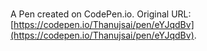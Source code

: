 # 

A Pen created on CodePen.io. Original URL: [https://codepen.io/Thanujsai/pen/eYJqdBv](https://codepen.io/Thanujsai/pen/eYJqdBv).


